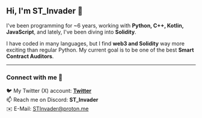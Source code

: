 ## Hi, I'm ST_Invader 👋  

I've been programming for ~6 years, working with **Python, C++, Kotlin, JavaScript**, and lately, I've been diving into **Solidity**.  

I have coded in many languages, but I find **web3 and Solidity** way more exciting than regular Python. My current goal is to be one of the best **Smart Contract Auditors**.  
___

### Connect with me 🔗

🐦 My Twitter (X) account: **[Twitter](https://www.x.com/TheSTInvader)** <br>
📫 Reach me on Discord: **ST_Invader** <br>
✉️ E-Mail: [STInvader@proton.me](mailto:STInvader@proton.me)
